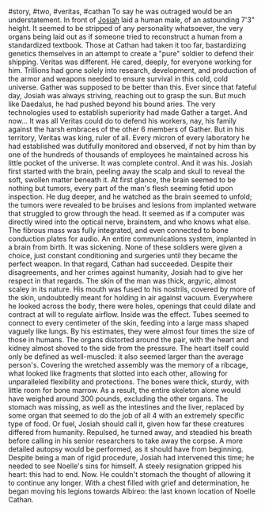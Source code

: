 #story, #two, #veritas, #cathan 
To say he was outraged would be an understatement. In front of [Josiah](The%20Fall%20and%20Rise%20of%20Gather/Information/Notable%20Characters.md#^2faa7e) laid a human male, of an astounding 7'3" height. It seemed to be stripped of any personality whatsoever, the very organs being laid out as if someone tried to reconstruct a human from a standardized textbook. Those at Cathan had taken it too far, bastardizing genetics themselves in an attempt to create a "pure" soldier to defend their shipping. Veritas was different. He cared, deeply, for everyone working for him. Trillions had gone solely into research, development, and production of the armor and weapons needed to ensure survival in this cold, cold universe. Gather was supposed to be better than this. Ever since that fateful day, Josiah was always striving, reaching out to grasp the sun. But much like Daedalus, he had pushed beyond his bound
aries. The very technologies used to establish superiority had made Gather a target. And now... It was all Veritas could do to defend his workers, nay, his family against the harsh embraces of the other 6 members of Gather. But in his territory, Veritas was king, ruler of all. Every micron of every laboratory he had established was dutifully monitored and observed, if not by him than by one of the hundreds of thousands of employees he maintained across his little pocket of the universe. It was complete control. And it was his.
Josiah first started with the brain, peeling away the scalp and skull to reveal the soft, swollen matter beneath it. At first glance, the brain seemed to be nothing but tumors, every part of the man's flesh seeming fetid upon inspection. He dug deeper, and he watched as the brain seemed to unfold; the tumors were revealed to be bruises and lesions from implanted wetware that struggled to grow through the head. It seemed as if a computer was directly wired into the optical nerve, brainstem, and who knows what else. The fibrous mass was fully integrated, and even connected to bone conduction plates for audio. An entire communications system, implanted in a brain from birth. It was sickening. None of these soldiers were given a choice, just constant conditioning and surgeries until they became the perfect weapon.
In that regard, Cathan had succeeded. Despite their disagreements, and her crimes against humanity, Josiah had to give her respect in that regards. The skin of the man was thick, argyric, almost scaley in its nature. His mouth was fused to his nostrils, covered by more of the skin, undoubtedly meant for holding in air against vacuum. Everywhere he looked across the body, there were holes, openings that could dilate and contract at will to regulate airflow. Inside was the effect.
Tubes seemed to connect to every centimeter of the skin, feeding into a large mass shaped vaguely like lungs. By his estimates, they were almost four times the size of those in humans. The organs distorted around the pair, with the heart and kidney almost shoved to the side from the pressure. The heart itself could only be defined as well-muscled: it also seemed larger than the average person's. Covering the wretched assembly was the memory of a ribcage, what looked like fragments that slotted into each other, allowing for unparalleled flexibility and protections. The bones were thick, sturdy, with little room for bone marrow. As a result, the entire skeleton alone would have weighed around 300 pounds, excluding the other organs. The stomach was missing, as well as the intestines and the liver, replaced by some organ that seemed to do the job of all 4 with an extremely specific type of food. Or fuel, Josiah should call it, given how far these creatures differed from humanity. 
Repulsed, he turned away, and steadied his breath before calling in his senior researchers to take away the corpse. A more detailed autopsy would be performed, as it should have from beginning. Despite being a man of rigid procedure, Josiah had intervened this time; he needed to see Noelle's sins for himself. A steely resignation gripped his heart: this had to end. Now. He couldn't stomach the thought of allowing it to continue any longer. With a chest filled with grief and determination, he began moving his legions towards Albireo: the last known location of Noelle Cathan.